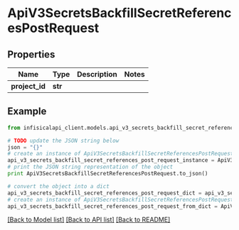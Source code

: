 # ApiV3SecretsBackfillSecretReferencesPostRequest


## Properties
Name | Type | Description | Notes
------------ | ------------- | ------------- | -------------
**project_id** | **str** |  | 

## Example

```python
from infisicalapi_client.models.api_v3_secrets_backfill_secret_references_post_request import ApiV3SecretsBackfillSecretReferencesPostRequest

# TODO update the JSON string below
json = "{}"
# create an instance of ApiV3SecretsBackfillSecretReferencesPostRequest from a JSON string
api_v3_secrets_backfill_secret_references_post_request_instance = ApiV3SecretsBackfillSecretReferencesPostRequest.from_json(json)
# print the JSON string representation of the object
print ApiV3SecretsBackfillSecretReferencesPostRequest.to_json()

# convert the object into a dict
api_v3_secrets_backfill_secret_references_post_request_dict = api_v3_secrets_backfill_secret_references_post_request_instance.to_dict()
# create an instance of ApiV3SecretsBackfillSecretReferencesPostRequest from a dict
api_v3_secrets_backfill_secret_references_post_request_from_dict = ApiV3SecretsBackfillSecretReferencesPostRequest.from_dict(api_v3_secrets_backfill_secret_references_post_request_dict)
```
[[Back to Model list]](../README.md#documentation-for-models) [[Back to API list]](../README.md#documentation-for-api-endpoints) [[Back to README]](../README.md)


